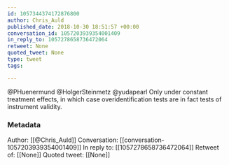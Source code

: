 ```yaml
---
id: 1057344374172876800
author: Chris_Auld
published_date: 2018-10-30 18:51:57 +00:00
conversation_id: 1057203939354001409
in_reply_to: 1057278658736472064
retweet: None
quoted_tweet: None
type: tweet
tags:

---
```


@PHuenermund @HolgerSteinmetz @yudapearl Only under constant treatment effects, in which case overidentification tests are in fact tests of instrument validity.

### Metadata

Author: [[@Chris_Auld]]
Conversation: [[conversation-1057203939354001409]]
In reply to: [[1057278658736472064]]
Retweet of: [[None]]
Quoted tweet: [[None]]
